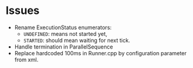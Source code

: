 # Issues

* Rename ExecutionStatus enumerators:
  * `UNDEFINED`: means not started yet,
  * `STARTED`: should mean waiting for next tick.
* Handle termination in ParallelSequence
* Replace hardcoded 100ms in Runner.cpp by configuration parameter from xml.
